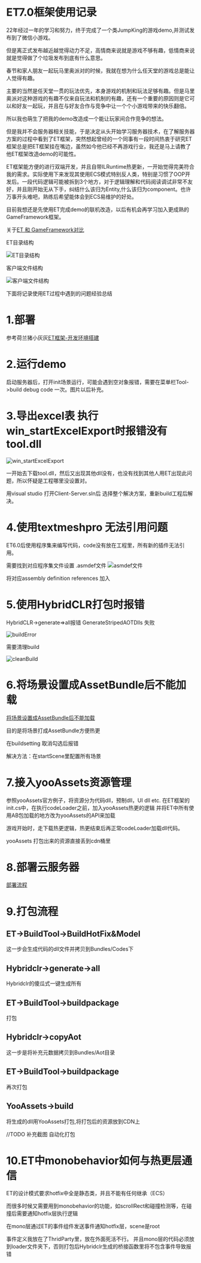 # ET7.0框架使用记录

22年经过一年的学习和努力，终于完成了一个类JumpKing的游戏demo,并测试发布到了微信小游戏。

但是离正式发布越近越觉得动力不足，高情商来说就是游戏不够有趣，低情商来说就是觉得做了个垃圾发布到底有什么意思。

春节和家人朋友一起玩马里奥派对的时候，我就在想为什么任天堂的游戏总是能让人觉得有趣。

主要的当然是任天堂一贯的玩法优先，本身游戏的机制和玩法足够有趣。但是马里奥派对这种游戏的有趣不仅来自玩法和机制的有趣，还有一个重要的原因则是它可以和好友一起玩，并且在与好友合作与竞争中让一个个小游戏带来的快乐翻倍。

所以我也萌生了把我的demo改造成一个能让玩家间合作竞争的想法。

但是我并不会服务器相关技能，于是决定从头开始学习服务器技术，在了解服务器方案的过程中看到了ET框架，突然想起曾经的一个同事有一段时间热衷于研究ET框架总是把ET框架挂在嘴边，虽然如今他已经不再游戏行业，我还是马上请教了他ET框架改造demo的可能性。

ET框架能方便的进行双端开发，并且自带ILRuntime热更新，一开始觉得完美符合我的需求。实际使用下来发现其使用ECS模式特别反人类，特别是习惯了OOP开发后。一段代码逻辑可能被拆到3个地方，对于逻辑理解和代码阅读调试非常不友好，并且刚开始无从下手，纠结什么该归为Entity,什么该归为component。也许万事开头难吧，熟练后希望能体会到ECS易维护的好处。

目前我想还是先使用ET完成demo的联机改造，以后有机会再学习加入更成熟的GameFramework框架。

关于[ET 和 GameFramework对比](https://blog.csdn.net/yupu56/article/details/106993157)

ET目录结构

![ET目录结构](https://github.com/h87545645/Blog/blob/main/unity3d/img/ET.png)

客户端文件结构

![客户端文件结构](https://github.com/h87545645/Blog/blob/main/unity3d/img/ET_Client.png)

下面将记录使用ET过程中遇到的问题经验总结


# 1.部署

参考荷兰猪小灰灰[ET框架-开发环境搭建](https://blog.csdn.net/m0_48781656/article/details/123012935)

# 2.运行demo

启动服务器后，打开init场景运行，可能会遇到空对象报错，需要在菜单栏Tool->build debug code 一次。图片以后补充。

# 3.导出excel表 执行win_startExcelExport时报错没有 tool.dll 


![win_startExcelExport](https://github.com/h87545645/Blog/blob/main/unity3d/img/ET_excel_err.png "win_startExcelExport")

一开始去下载tool.dll，然后又出现其他dll没有，也没有找到其他人用ET出现此问题，所以怀疑是工程哪里没设置对。

用visual studio 打开Client-Server.sln后 选择整个解决方案，重新build工程后解决。

# 4.使用textmeshpro 无法引用问题

ET6.0后使用程序集来编写代码，code没有放在工程里，所有新的插件无法引用。

需要找到对应程序集文件设置 .asmdef文件
![asmdef文件](https://github.com/h87545645/Blog/blob/main/unity3d/img/asmdef文件.png "asmdef文件")

将对应assembly definition references 加入

# 5.使用HybridCLR打包时报错
HybridCLR->generate=>all报错 GenerateStripedAOTDlls 失败

![buildError](https://github.com/h87545645/Blog/blob/main/unity3d/img/buildError.png)

需要清理build 

![cleanBuild](https://github.com/h87545645/Blog/blob/main/unity3d/img/cleanBuild.png)


# 6.将场景设置成AssetBundle后不能加载

[将场景设置成AssetBundle后不能加载](https://et-framework.cn/d/1380-assetbundle)

目的是将场景打成AssetBundle方便热更

在buildsetting 取消勾选后报错

解决方法：在startScene里配置所有场景

# 7.接入yooAssets资源管理
参照yooAssets官方例子，将资源分为代码dll，预制dll，UI dll etc. 
在ET框架的 init.cs中，在执行codeLoader之前，加入yooAssets热更的逻辑
并将ET中所有使用AB包加载的地方改为yooAssets的API来加载

游戏开始时，走下载热更逻辑，热更结束后再正常codeLoader加载dll代码。

yooAssets 打包出来的资源直接丢到cdn桶里

# 8.部署云服务器

[部署流程](https://github.com/h87545645/Blog/blob/main/Linux%E4%BA%91%E6%9C%8D%E5%8A%A1%E5%99%A8/ET7%20%E9%83%A8%E7%BD%B2%E4%BA%91%E6%9C%8D%E5%8A%A1%E5%99%A8.md)



# 9.打包流程

## ET->BuildTool->BuildHotFix&Model
这一步会生成代码的dll文件并拷贝到Bundles/Codes下

## Hybridclr->generate->all
Hybridclr的傻瓜式一键生成所有

## ET->BuildTool->buildpackage 
打包

## Hybridclr->copyAot
这一步是将补充元数据拷贝到Bundles/Aot目录

## ET->BuildTool->buildpackage 
再次打包

## YooAssets->build
将生成的dll用YooAssets打包,将打包后的资源放到CDN上



//TODO 补充截图 自动化打包

# 10.ET中monobehavior如何与热更层通信

ET的设计模式要求hotfix中全是静态类，并且不能有任何继承（ECS）

而很多时候又需要用到monobehavior的功能，如scrollRect和碰撞检测等，在碰撞后需要通知hotfix层执行逻辑

在mono层通过ET的事件组件发送事件通知hotfix层，scene是root

事件定义我放在了ThridParty里，放在外面死活不行。
并且mono层的代码必须放到loader文件夹下，否则打包后Hybridclr生成的桥接函数里将不包含事件导致报错



